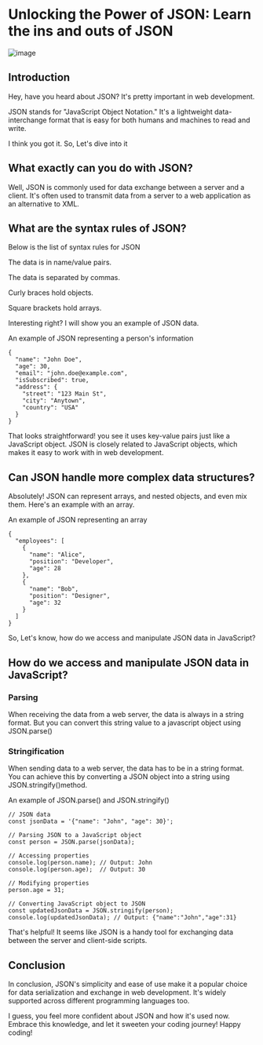 # Unlocking the Power of JSON: Learn the ins and outs of JSON

![image](https://github.com/ReddyDivya/my-hashnode-blogs/assets/34181144/54b7328f-31df-494f-8269-159605db0252)


## Introduction
Hey, have you heard about JSON? It's pretty important in web development.

JSON stands for "JavaScript Object Notation." It's a lightweight data-interchange format that is easy for both humans and machines to read and write.

I think you got it. So, Let's dive into it

## What exactly can you do with JSON?
Well, JSON is commonly used for data exchange between a server and a client. It's often used to transmit data from a server to a web application as an alternative to XML.

## What are the syntax rules of JSON?
  Below is the list of syntax rules for JSON
  
  The data is in name/value pairs.
  
  The data is separated by commas.
  
  Curly braces hold objects.
  
  Square brackets hold arrays.

Interesting right? I will show you an example of JSON data.

An example of JSON representing a person's information

```
{
  "name": "John Doe",
  "age": 30,
  "email": "john.doe@example.com",
  "isSubscribed": true,
  "address": {
    "street": "123 Main St",
    "city": "Anytown",
    "country": "USA"
  }
}
```
That looks straightforward! you see it uses key-value pairs just like a JavaScript object. JSON is closely related to JavaScript objects, which makes it easy to work with in web development.

## Can JSON handle more complex data structures?
Absolutely! JSON can represent arrays, and nested objects, and even mix them. Here's an example with an array.

An example of JSON representing an array

```
{
  "employees": [
    {
      "name": "Alice",
      "position": "Developer",
      "age": 28
    },
    {
      "name": "Bob",
      "position": "Designer",
      "age": 32
    }
  ]
}
```
So, Let's know, how do we access and manipulate JSON data in JavaScript?

## How do we access and manipulate JSON data in JavaScript?
### Parsing
When receiving the data from a web server, the data is always in a string format. But you can convert this string value to a javascript object using JSON.parse()

### Stringification
When sending data to a web server, the data has to be in a string format. You can achieve this by converting a JSON object into a string using JSON.stringify()method.

An example of JSON.parse() and JSON.stringify()


```
// JSON data
const jsonData = '{"name": "John", "age": 30}';

// Parsing JSON to a JavaScript object
const person = JSON.parse(jsonData);

// Accessing properties
console.log(person.name); // Output: John
console.log(person.age);  // Output: 30

// Modifying properties
person.age = 31;

// Converting JavaScript object to JSON
const updatedJsonData = JSON.stringify(person);
console.log(updatedJsonData); // Output: {"name":"John","age":31}
```

That's helpful! It seems like JSON is a handy tool for exchanging data between the server and client-side scripts.

## Conclusion
In conclusion, JSON's simplicity and ease of use make it a popular choice for data serialization and exchange in web development. It's widely supported across different programming languages too.

I guess, you feel more confident about JSON and how it's used now. Embrace this knowledge, and let it sweeten your coding journey! Happy coding!
